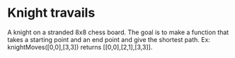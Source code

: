 # Knight travails

A knight on a stranded 8x8 chess board.
The goal is to make a function that takes a starting point and an end point and give the shortest path.
Ex: knightMoves([0,0],[3,3]) returns [[0,0],[2,1],[3,3]].
